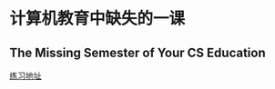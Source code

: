 # 计算机教育中缺失的一课

## The Missing Semester of Your CS Education

[练习地址](https://missing-semester-cn.github.io/)

